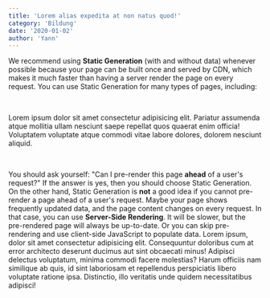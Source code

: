 ```yaml
---
title: 'Lorem alias expedita at non natus quod!'
category: 'Bildung'
date: '2020-01-02'
author: 'Yann'
---
```


We recommend using **Static Generation** (with and without data) whenever possible because your page can be built once and served by CDN, which makes it much faster than having a server render the page on every request. You can use Static Generation for many types of pages, including:

&nbsp;

Lorem ipsum dolor sit amet consectetur adipisicing elit. Pariatur assumenda atque mollitia ullam nesciunt saepe repellat quos quaerat enim officia! Voluptatem voluptate atque commodi vitae labore dolores, dolorem nesciunt aliquid.
  

&nbsp;

You should ask yourself: "Can I pre-render this page **ahead** of a user's request?" If the answer is yes, then you should choose Static Generation.
On the other hand, Static Generation is **not** a good idea if you cannot pre-render a page ahead of a user's request. Maybe your page shows frequently updated data, and the page content changes on every request.
In that case, you can use **Server-Side Rendering**. It will be slower, but the pre-rendered page will always be up-to-date. Or you can skip pre-rendering and use client-side JavaScript to populate data. Lorem ipsum, dolor sit amet consectetur adipisicing elit. Consequuntur doloribus cum at error architecto deserunt ducimus aut sint obcaecati minus! Adipisci delectus voluptatum, minima commodi facere molestias? Harum officiis nam similique ab quis, id sint laboriosam et repellendus perspiciatis libero voluptate ratione ipsa. Distinctio, illo veritatis unde quidem necessitatibus adipisci!